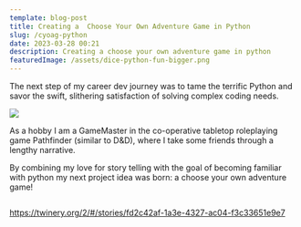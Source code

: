 ```yaml
---
template: blog-post
title: Creating a  Choose Your Own Adventure Game in Python
slug: /cyoag-python
date: 2023-03-28 00:21
description: Creating a choose your own adventure game in python
featuredImage: /assets/dice-python-fun-bigger.png
---
```

The next step of my career dev journey was to tame the terrific Python and savor the swift, slithering satisfaction of solving complex coding needs.

![](/assets/python-dev-plan.png)

A﻿s a hobby I am a GameMaster in the co-operative tabletop roleplaying game Pathfinder (similar to D&D), where I take some friends through a lengthy narrative.

B﻿y combining my love for story telling with the goal of becoming familiar with python my next project idea was born: a choose your own adventure game!

![]()

https://twinery.org/2/#/stories/fd2c42af-1a3e-4327-ac04-f3c33651e9e7